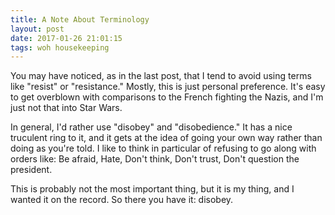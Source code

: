 ```yaml
---
title: A Note About Terminology
layout: post
date: 2017-01-26 21:01:15
tags: woh housekeeping
---
```


You may have noticed, as in the last post, that I tend to avoid using terms like "resist" or "resistance." Mostly, this is just personal preference. It's easy to get overblown with comparisons to the French fighting the Nazis, and I'm just not that into Star Wars.

In general, I'd rather use "disobey" and "disobedience." It has a nice truculent ring to it, and it gets at the idea of going your own way rather than doing as you're told. I like to think in particular of refusing to go along with orders like: Be afraid, Hate, Don't think, Don't trust, Don't question the president.

This is probably not the most important thing, but it is my thing, and I wanted it on the record. So there you have it: disobey.
<!--share-->